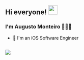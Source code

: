 ## Hi everyone! <img src="https://media.giphy.com/media/hvRJCLFzcasrR4ia7z/giphy.gif" width="29px">

### I'm Augusto Monteiro 👨🏼‍💻

- 📱 I'm an iOS Software Engineer

##

<div>
  <a href="https://www.linkedin.com/in/augustomontc" target="_blank"><img src="https://img.shields.io/badge/-LinkedIn-%230077B5?style=for-the-badge&logo=linkedin&logoColor=white" target="_blank"></a>   
</div>
<!---
arctouch-augustomonteiro/arctouch-augustomonteiro is a ✨ special ✨ repository because its `README.md` (this file) appears on your GitHub profile.
You can click the Preview link to take a look at your changes.
--->
